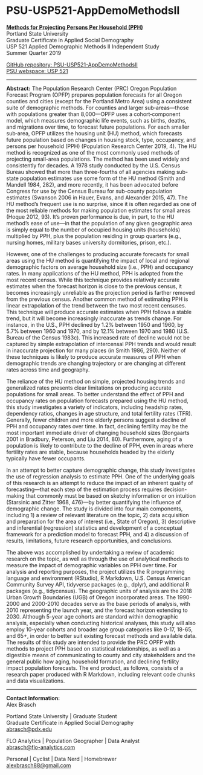 # PSU-USP521-AppDemoMethodsII
**[Methods for Projecting Persons Per Household (PPH)](https://a-brasch.github.io/PSU-USP522-Practicum/)**    
Portland State University  
Graduate Certificate in Applied Social Demography  
USP 521 Applied Demographic Methods II Independent Study  
Summer Quarter 2019

[GitHub repository: PSU-USP521-AppDemoMethodsII](https://github.com/a-brasch/PSU-USP521-AppDemoMethodsII "GitHub repository: PSU-USP521-AppDemoMethodsII")  
[PSU webspace: USP 521](http://web.pdx.edu/~abrasch/USP521/ "PSU webspace: USP 521")  

---

**Abstract:** 
The Population Research Center (PRC) Oregon Population Forecast Program (OPFP) prepares population forecasts for all Oregon counties and cities (except for the Portland Metro Area) using a consistent suite of demographic methods. For counties and larger sub‐areas—those with populations greater than 8,000—OPFP uses a cohort‐component model, which measures demographic life events, such as births, deaths, and migrations over time, to forecast future populations. For each smaller sub‐area, OPFP utilizes the housing unit (HU) method, which forecasts future population based on changes in housing stock, type, occupancy, and persons per household (PPH) (Population Research Center 2019, 4). The HU method is recognized as one of the most commonly used methods of projecting small-area populations. The method has been used widely and consistently for decades. A 1978 study conducted by the U.S. Census Bureau showed that more than three-fourths of all agencies making sub-state population estimates use some form of the HU method (Smith and Mandell 1984, 282), and more recently, it has been advocated before Congress for use by the Census Bureau for sub-county population estimates (Swanson 2006 in Hauer, Evans, and Alexander 2015, 47). The HU method’s frequent use is no surprise, since it is often regarded as one of the most reliable methods for making population estimates for small areas (Hoque 2012, 93). It’s proven performance is due, in part, to the HU method’s ease of use—in that the population of any given geographic area is simply equal to the number of occupied housing units (households) multiplied by PPH, plus the population residing in group quarters (e.g., nursing homes, military bases university dormitories, prison, etc.).

However, one of the challenges to producing accurate forecasts for small areas using the HU method is quantifying the impact of local and regional demographic factors on average household size (i.e., PPH) and occupancy rates. In many applications of the HU method, PPH is adopted from the most recent census. While this technique provides relatively accurate estimates when the forecast horizon is close to the previous census, it becomes increasingly unreliable as the projection period is farther removed from the previous census. Another common method of estimating PPH is linear extrapolation of the trend between the two most recent censuses. This technique will produce accurate estimates when PPH follows a stable trend, but it will become increasingly inaccurate as trends change. For instance, in the U.S., PPH declined by 1.2% between 1950 and 1960, by 5.7% between 1960 and 1970, and by 12.1% between 1970 and 1980 (U.S. Bureau of the Census 1983c). This increased rate of decline would not be captured by simple extrapolation of intercensal PPH trends and would result in inaccurate projection for many places (in Smith 1986, 290). Neither of these techniques is likely to produce accurate measures of PPH when demographic trends are changing trajectory or are changing at different rates across time and geography.

The reliance of the HU method on simple, projected housing trends and generalized rates presents clear limitations on producing accurate populations for small areas. To better understand the effect of PPH and occupancy rates on population forecasts prepared using the HU method, this study investigates a variety of indicators, including headship rates, dependency ratios, changes in age structure, and total fertility rates (TFR). Generally, fewer children and more elderly persons suggest a decline of PPH and occupancy rates over time. In fact, declining fertility may be the most important immediate driver of changing household sizes (Bongaarts 2001 in Bradbury, Peterson, and Liu 2014, 80). Furthermore, aging of a population is likely to contribute to the decline of PPH, even in areas where fertility rates are stable, because households headed by the elderly typically have fewer occupants.

In an attempt to better capture demographic change, this study investigates the use of regression analysis to estimate PPH. One of the underlying goals of this research is an attempt to reduce the impact of an inherent quality of forecasting—that each step of the estimation process requires decision-making that commonly must be based on sketchy information or on intuition (Starsinic and Zitter 1968, 476)—by better quantifying the influence of demographic change. The study is divided into four main components, including 1) a review of relevant literature on the topic, 2) data acquisition and preparation for the area of interest (i.e., State of Oregon), 3) descriptive and inferential (regression) statistics and development of a conceptual framework for a prediction model to forecast PPH, and 4) a discussion of results, limitations, future research opportunities, and conclusions.

The above was accomplished by undertaking a review of academic research on the topic, as well as through the use of analytical methods to measure the impact of demographic variables on PPH over time. For analysis and reporting purposes, the project utilizes the R programming language and environment (RStudio), R Markdown, U.S. Census American Community Survey API, tidyverse packages (e.g., dplyr), and additional R packages (e.g., tidycensus). The geographic units of analysis are the 2018 Urban Growth Boundaries (UGB) of Oregon incorporated areas. The 1990-2000 and 2000-2010 decades serve as the base periods of analysis, with 2010 representing the launch year, and the forecast horizon extending to 2030. Although 5-year age cohorts are standard within demographic analysis, especially when conducting historical analyses, this study will also employ 10-year cohorts and broader age group categories like 0-17, 18-65, and 65+, in order to better suit existing forecast methods and available data. The results of this study are intended to provide the PRC OPFP with methods to project PPH based on statistical relationships, as well as a digestible means of communicating to county and city stakeholders and the general public how aging, household formation, and declining fertility impact population forecasts. The end product, as follows, consists of a research paper produced with R Markdown, including relevant code chunks and data visualizations.

---

**Contact Information:**  
Alex Brasch

Portland State University | Graduate Student  
Graduate Certificate in Applied Social Demography  
abrasch@pdx.edu

FLO Analytics | Population Geographer | Data Analyst  
abrasch@flo-analytics.com

Personal | Cyclist | Data Nerd | Homebrewer  
alexbrasch88@gmail.com
